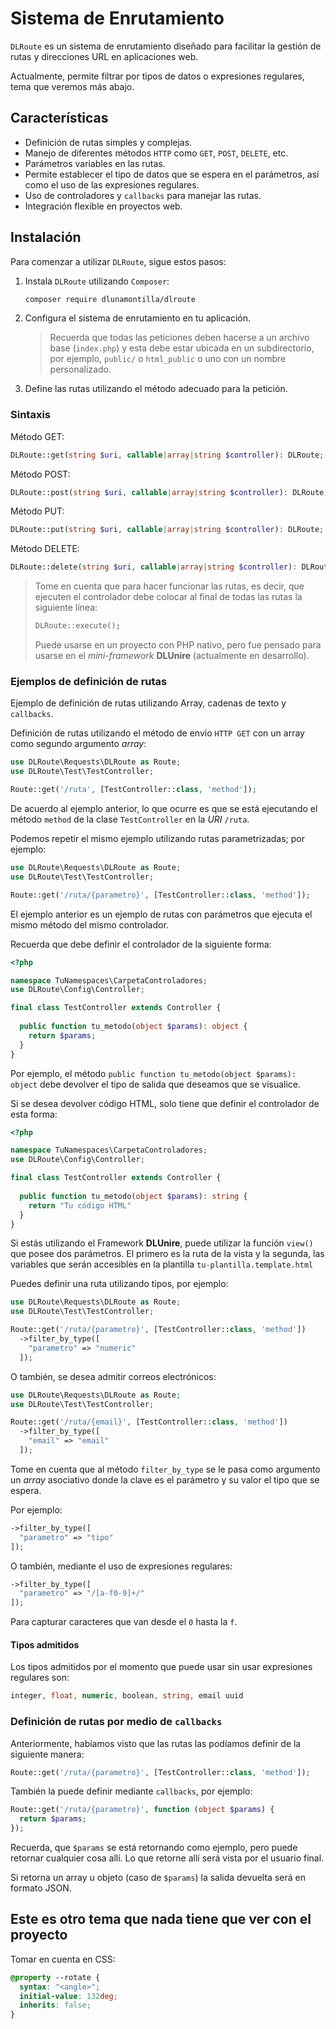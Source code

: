 # Sistema de Enrutamiento

`DLRoute` es un sistema de enrutamiento diseñado para facilitar la gestión de rutas y direcciones URL en aplicaciones web.

Actualmente, permite filtrar por tipos de datos o expresiones regulares, tema que veremos más abajo.

## Características

- Definición de rutas simples y complejas.
- Manejo de diferentes métodos `HTTP` como `GET`, `POST`, `DELETE`, etc.
- Parámetros variables en las rutas.
- Permite establecer el tipo de datos que se espera en el parámetros, así como el uso de las expresiones regulares.
- Uso de controladores y `callbacks` para manejar las rutas.
- Integración flexible en proyectos web.

## Instalación

Para comenzar a utilizar `DLRoute`, sigue estos pasos:

1. Instala `DLRoute` utilizando `Composer`:

   ```bash
   composer require dlunamontilla/dlroute
    ```

2. Configura el sistema de enrutamiento en tu aplicación.
   > Recuerda que todas las peticiones deben hacerse a un archivo base (`index.php`) y esta debe estar ubicada en un subdirectorio, por ejemplo, `public/` o `html_public` o uno con un nombre personalizado.

3. Define las rutas utilizando el método adecuado para la petición.

### Sintaxis

Método GET:

```php
DLRoute::get(string $uri, callable|array|string $controller): DLRoute;
```

Método POST:

```php
DLRoute::post(string $uri, callable|array|string $controller): DLRoute;
```

Método PUT:

```php
DLRoute::put(string $uri, callable|array|string $controller): DLRoute;
```

Método DELETE:

```php
DLRoute::delete(string $uri, callable|array|string $controller): DLRoute;
```

> Tome en cuenta que para hacer funcionar las rutas, es decir, que ejecuten el controlador debe colocar al final de todas las rutas la siguiente línea:
>
> ```php
> DLRoute::execute();
> ```
>
> Puede usarse en un proyecto con PHP nativo, pero fue pensado para usarse en el _mini-framework_ **DLUnire** (actualmente en desarrollo).
>
### Ejemplos de definición de rutas

Ejemplo de definición de rutas utilizando Array, cadenas de texto y `callbacks`.

Definición de rutas utilizando el método de envío `HTTP GET` con un array como segundo argumento _array_:

```php
use DLRoute\Requests\DLRoute as Route;
use DLRoute\Test\TestController;

Route::get('/ruta', [TestController::class, 'method']);
```

De acuerdo al ejemplo anterior, lo que ocurre es que se está ejecutando el método `method` de la clase `TestController` en la _URI_ `/ruta`.

Podemos repetir el mismo ejemplo utilizando rutas parametrizadas; por ejemplo:

```php
use DLRoute\Requests\DLRoute as Route;
use DLRoute\Test\TestController;

Route::get('/ruta/{parametro}', [TestController::class, 'method']);
```

El ejemplo anterior es un ejemplo de rutas con parámetros que ejecuta el mismo método del mismo controlador.

Recuerda que debe definir el controlador de la siguiente forma:

```php
<?php

namespace TuNamespaces\CarpetaControladores;
use DLRoute\Config\Controller;

final class TestController extends Controller {
  
  public function tu_metodo(object $params): object {
    return $params;
  }
}
```

Por ejemplo, el método `public function tu_metodo(object $params): object` debe devolver el tipo de salida que deseamos que se visualice.

Si se desea devolver código HTML, solo tiene que definir el controlador de esta forma:

```php
<?php

namespace TuNamespaces\CarpetaControladores;
use DLRoute\Config\Controller;

final class TestController extends Controller {
  
  public function tu_metodo(object $params): string {
    return "Tu código HTML"
  }
}
```

Si estás utilizando el Framework **DLUnire**, puede utilizar la función `view()` que posee dos parámetros. El primero es la ruta de la vista y la segunda, las variables que serán accesibles en la plantilla `tu-plantilla.template.html`

Puedes definir una ruta utilizando tipos, por ejemplo:

```php
use DLRoute\Requests\DLRoute as Route;
use DLRoute\Test\TestController;

Route::get('/ruta/{parametro}', [TestController::class, 'method'])
  ->filter_by_type([
    "parametro" => "numeric"
  ]);
```

O también, se desea admitir correos electrónicos:

```php
use DLRoute\Requests\DLRoute as Route;
use DLRoute\Test\TestController;

Route::get('/ruta/{email}', [TestController::class, 'method'])
  ->filter_by_type([
    "email" => "email"
  ]);
```

Tome en cuenta que al método `filter_by_type` se le pasa como argumento un _array_ asociativo donde la clave es el parámetro y su valor el tipo que se espera.

Por ejemplo:

```php
->filter_by_type([
  "parametro" => "tipo"
]);
```

O también, mediante el uso de expresiones regulares:

```php
->filter_by_type([
  "parametro" => "/[a-f0-9]+/"
]);
```

Para capturar caracteres que van desde el `0` hasta la `f`.

#### Tipos admitidos

Los tipos admitidos por el momento que puede usar sin usar expresiones regulares son:

```php
integer, float, numeric, boolean, string, email uuid
```

### Definición de rutas por medio de `callbacks`

Anteriormente, habíamos visto que las rutas las podíamos definir de la siguiente manera:

```php
Route::get('/ruta/{parametro}', [TestController::class, 'method']);
```

También la puede definir mediante `callbacks`, por ejemplo:

```php
Route::get('/ruta/{parametro}', function (object $params) {
  return $params;
});
```

Recuerda, que `$params` se está retornando como ejemplo, pero puede retornar cualquier cosa allí. Lo que retorne allí será vista por el usuario final.

Si retorna un array u objeto (caso de `$params`) la salida devuelta será en formato JSON.

## Este es otro tema que nada tiene que ver con el proyecto

Tomar en cuenta en CSS:

```css
@property --rotate {
  syntax: "<angle>";
  initial-value: 132deg;
  inherits: false;
}
```
